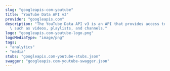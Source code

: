 ```yaml
---
slug: "googleapis-com-youtube"
title: "YouTube Data API v3"
provider: "googleapis.com"
description: "The YouTube Data API v3 is an API that provides access to YouTube data,\
  \ such as videos, playlists, and channels."
logo: "googleapis.com-youtube-logo.png"
logoMediaType: "image/png"
tags:
- "analytics"
- "media"
stubs: "googleapis.com-youtube-stubs.json"
swagger: "googleapis.com-youtube-swagger.json"
---
```

